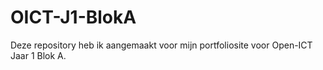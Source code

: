 # OICT-J1-BlokA

Deze repository heb ik aangemaakt voor mijn portfoliosite voor Open-ICT Jaar 1 Blok A.

